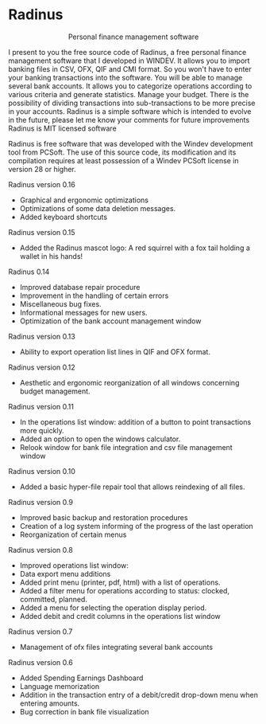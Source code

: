 # Radinus

 <p align="center" > Personal finance management software </p>

I present to you the free source code of Radinus, a free personal finance management software that I developed in WINDEV.
It allows you to import banking files in CSV, OFX, QIF and CMI format. So you won't have to enter your banking transactions into the software.
You will be able to manage several bank accounts.
It allows you to categorize operations according to various criteria and generate statistics.
Manage your budget.
There is the possibility of dividing transactions into sub-transactions to be more precise in your accounts.
Radinus is a simple software which is intended to evolve in the future, please let me know your comments for future improvements
Radinus is MIT licensed software

Radinus is free software that was developed with the Windev development tool from PCSoft. 
The use of this source code, its modification and its compilation requires at least possession of a Windev PCSoft license in version 28 or higher.

Radinus version 0.16
- Graphical and ergonomic optimizations
- Optimizations of some data deletion messages.
- Added keyboard shortcuts

Radinus version 0.15
- Added the Radinus mascot logo: A red squirrel with a fox tail holding a wallet in his hands!

Radinus 0.14
- Improved database repair procedure
- Improvement in the handling of certain errors
- Miscellaneous bug fixes.
- Informational messages for new users.
- Optimization of the bank account management window

Radinus version 0.13 
- Ability to export operation list lines in QIF and OFX format.

Radinus version 0.12
- Aesthetic and ergonomic reorganization of all windows concerning budget management.

Radinus version 0.11
- In the operations list window: addition of a button to point transactions more quickly.
- Added an option to open the windows calculator.
- Relook window for bank file integration and csv file management window

Radinus version 0.10
- Added a basic hyper-file repair tool that allows reindexing of all files.

Radinus version 0.9
- Improved basic backup and restoration procedures
- Creation of a log system informing of the progress of the last operation
- Reorganization of certain menus

Radinus version 0.8
- Improved operations list window: 
- Data export menu additions
- Added print menu (printer, pdf, html) with a list of operations.
- Added a filter menu for operations according to status: clocked, committed, planned.
- Added a menu for selecting the operation display period.
- Added debit and credit columns in the operations list window

Radinus version 0.7
- Management of ofx files integrating several bank accounts

Radinus version 0.6
- Added Spending Earnings Dashboard
- Language memorization
- Addition in the transaction entry of a debit/credit drop-down menu when entering amounts.
- Bug correction in bank file visualization
